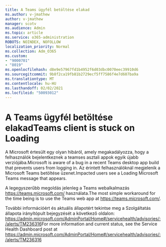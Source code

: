 ```yaml
---
title: A Teams ügyfél betöltése elakad
ms.author: v-jmathew
author: v-jmathew
manager: scotv
ms.audience: Admin
ms.topic: article
ms.service: o365-administration
ROBOTS: NOINDEX, NOFOLLOW
localization_priority: Normal
ms.collection: Adm_O365
ms.custom:
- "9000701"
- "8019"
ms.openlocfilehash: d8e9e57967fd1b4952f6d03dbc0070eec39910d6
ms.sourcegitcommit: 9b8f2ca19fb81b2729ecf5ff7586f4e7d607ba9a
ms.translationtype: MT
ms.contentlocale: hu-HU
ms.lasthandoff: 02/02/2021
ms.locfileid: "50093012"
---
```

# <a name="teams-client-is-stuck-on-loading"></a><span data-ttu-id="1845f-102">A Teams ügyfél betöltése elakad</span><span class="sxs-lookup"><span data-stu-id="1845f-102">Teams client is stuck on Loading</span></span>

<span data-ttu-id="1845f-103">A Microsoft értesült egy olyan hibáról, amely megakadályozza, hogy a felhasználók bejelentkeznek a teamses asztali appok egyik újabb verziójába.</span><span class="sxs-lookup"><span data-stu-id="1845f-103">Microsoft is aware of a bug in a recent Teams desktop app build that prevents users from logging in.</span></span> <span data-ttu-id="1845f-104">Az érintett felhasználóknál megjelenik a Microsoft Teams betöltése üzenet.</span><span class="sxs-lookup"><span data-stu-id="1845f-104">Impacted users see a Loading Microsoft Teams message that appears.</span></span>

<span data-ttu-id="1845f-105">A legegyszerűbb megoldás jelenleg a Teams webalkalmazás <https://teams.microsoft.com/> használata.</span><span class="sxs-lookup"><span data-stu-id="1845f-105">The most simple workaround for the time being is to use the Teams web app at <https://teams.microsoft.com/>.</span></span>

<span data-ttu-id="1845f-106">További információért és aktuális állapotért tekintse meg a Szolgáltatás állapota irányítópult bejegyzését a következő oldalon: <https://admin.microsoft.com/AdminPortal/Home#/servicehealth/advisories/:/alerts/TM236316></span><span class="sxs-lookup"><span data-stu-id="1845f-106">For more information and current status, see the Service Health Dashboard post at <https://admin.microsoft.com/AdminPortal/Home#/servicehealth/advisories/:/alerts/TM236316></span></span>
